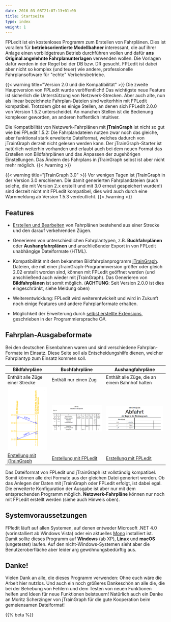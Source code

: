 ```yaml
---
date: 2016-03-08T21:07:13+01:00
title: Startseite
type: index
weight: 1
---
```


FPLedit ist ein kostenloses Programm zum Erstellen von Fahrplänen. Dies ist vorallem für **betriebsorientierte Modellbahner** interessant, die auf ihrer Anlage einen vorbildgetreun Betrieb durchführen wollen und dafür **ans Original angelehnte Fahrplanunterlagen** verwenden wollen. Die Vorlagen dafür werden in der Regel bei der DB bzw. DR gesucht. FPLedit ist dabei aber nicht so komplex (und teuer) wie andere, professionelle Fahrplansoftware für "echte" Verkehrsbetriebe.

{{< warning title="Version 2.0 und die Kompatibilität" >}}
Die zweite Hauptversion von FPLedit wurde veröffentlicht! Das wichtigste neue Feature ist sicherlich die Unterstützung von Netzwerk-Strecken. Aber auch alte, nun als linear bezeichnete Fahrplan-Dateien sind weiterhhin mit FPLedit kompatibel. Trotzdem gibt es einige Stellen, an denen sich FPLedit 2.0.0 von Version 1.5.2 unterscheidet. An manchen Stellen ist die Bedienung komplexer geworden, an anderen hoffentlich intuitiver.

Die Kompatibilität von Netzwerk-Fahrplänen mit **jTrainGraph** ist nicht so gut wie bei FPLedit 1.5.2: Die Fahrplandateien nutzen zwar noch das gleiche, aber funktional stark erweiterte Dateiformat, welches dadurch von jTrainGraph derzeit nicht gelesen werden kann. Der jTrainGraph-Starter ist natürlich weiterhin vorhanden und erlaubt auch bei dem neuen Format das Erstellen von Bildfahrplänen und das Anpassen der zugehörigen Einstellungen. Das Ändern des Fahrplans in jTrainGraph selbst ist aber nicht mehr möglich.
{{< /warning >}}

{{< warning title="jTrainGraph 3.0" >}}
Vor wenigen Tagen ist jTrainGraph in der Version 3.0 erschienen. Die damit generierten Fahrplandateien (auch solche, die mit Version 2.x erstellt und mit 3.0 erneut gespeichert wurden!) sind derzeit nicht mit FPLedit kompatibel, dies wird auch durch eine Warnmeldung ab Version 1.5.3 verdeutlicht.
{{< /warning >}}

## Features
- [Erstellen und Bearbeiten](/fahrplaene-bearbeiten/) von Fahrplänen bestehend aus einer Strecke und den darauf verkehrenden Zügen.

- Generieren von unterschiedlichen Fahrplantypen, z.B. **Buchfahrplänen** oder **Aushangfahrplänen** und anschließender Export in von FPLedit unabhängige Dateiformate (HTML).

- Kompatibilität mit dem bekannten Bildfahrplanprogramm [jTrainGraph](https://jtraingraph.de/). Dateien, die mit einer jTrainGraph-Programmversion größer oder gleich 2.02 erstellt worden sind, können mit FPLedit geöffnet werden (und anschließend auch wieder mit jTrainGraph). Das Generieren von **Bildfahrplänen** ist somit möglich. (**ACHTUNG**: Seit Version 2.0.0 ist dies eingeschränkt, siehe Meldung oben)

<!-- - Kompatibilität mit der FREMO-Software XPLN -->

- Weiterentwicklung: FPLedit wird weiterentwickelt und wird in Zukunft noch einige Features und andere Fahrplanformate erhalten.

- Möglichkeit der Erweiterung durch [selbst erstellte Extensions](/dev/), geschrieben in der Programmiersprache C#.

## Fahrplan-Ausgabeformate

Bei den deutschen Eisenbahnen waren und sind verschiedene Fahrplan-Formate im Einsatz. Diese Seite soll als Entscheidungshilfe dienen, welcher Fahrplantyp zum Einsatz kommen soll.

| Bildfahrpläne                                 | Buchfahrpläne                             | Aushangfahrpläne                               |
|-----------------------------------------------|-------------------------------------------|------------------------------------------------|
| Enthält alle Züge einer Strecke               | Enthält nur einen Zug                     | Enthält alle Züge, die an einem Bahnhof halten |
| ![](bildfahrplaene/bifpl.png)                 | ![](buchfahrplaene/bfpl.png)              | ![](aushangfahrplaene/afpl.png)                |
| [Erstellung mit jTrainGraph](/bildfahrplaene) | [Erstellung mit FPLedit](/buchfahrplaene) | [Erstellung mit FPLedit](/aushangfahrplaene)   |

Das Dateiformat von FPLedit und jTrainGraph ist vollständig kompatibel. Somit können alle drei Formate aus der gleichen Datei generiert werden. Ob das Anlegen der Daten mit jTrainGraph oder FPLedit erfolgt, ist dabei egal. Die erweiterte Konfiguration der Ausgabe ist aber nur mit dem entsprechenden Programm möglich. **Netzwerk-Fahrpläne** können nur noch mit FPLedit erstellt werden (siehe auch Hinweis oben).

## Systemvoraussetzungen
FPledit läuft auf allen Systemen, auf denen entweder Microsoft .NET 4.0 (vorinstalliert ab Windows Vista) oder ein aktuelles [Mono](http://www.mono-project.com/) installiert ist. Damit sollte dieses Programm auf **Windows** (ab XP), **Linux** und **macOS** (ungetestet) laufen. Auf den nicht-Windows-Systemen sieht aber die Benutzeroberfläche aber leider arg gewöhnungsbedürftig aus.

## Danke!
Vielen Dank an alle, die dieses Programm verwenden: Ohne euch wäre die Arbeit hier nutzlos. Und auch ein noch größeres Dankeschön an alle die, die bei der Behebung von Fehlern und dem Testen von neuen Funktionen helfen und Ideen für neue Funktionen beisteuern! Natürlich auch ein Danke an Moritz Scherzinger von jTrainGraph für die gute Kooperation beim gemeiensamen Dateiformat!

{{% beta %}}
